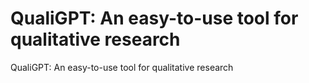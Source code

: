 # QualiGPT: An easy-to-use tool for qualitative research
QualiGPT: An easy-to-use tool for qualitative research
